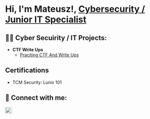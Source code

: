 <h1>Hi, I'm Mateusz!, <a href="https://www.linkedin.com/in/mateusz-kaminski85">Cybersecurity / Junior IT Specialist</a> </h1>

<h2>👨‍💻 Cyber Secuirity / IT Projects:</h2>

- <b>CTF Write Ups</b>
  - [Praciting CTF And Write Ups](https://github.com/MattK85/CTF/blob/main/README.md)

<h2>Certifications</h2>

- TCM Security: Lunix 101

<h2> 🤳 Connect with me:</h2>


[<img align="left" alt="MattKaminski | LinkedIn" width="22px" src="https://cdn.jsdelivr.net/npm/simple-icons@v3/icons/linkedin.svg" />][linkedin]

[linkedin]: https://www.linkedin.com/in/mateusz-kaminski85/

<!--
**joshmadakor1/joshmadakor1** is a ✨ _special_ ✨ repository because its `README.md` (this file) appears on your GitHub profile.

Here are some ideas to get you started:

- 🔭 I’m currently working on ...
- 🌱 I’m currently learning ...
- 👯 I’m looking to collaborate on ...
- 🤔 I’m looking for help with ...
- 💬 Ask me about ...
- 📫 How to reach me: ...
- 😄 Pronouns: ...
- ⚡ Fun fact: ...
-->

